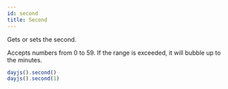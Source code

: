 ```yaml
---
id: second
title: Second
---
```


Gets or sets the second.

Accepts numbers from 0 to 59. If the range is exceeded, it will bubble up to the minutes.

```js
dayjs().second()
dayjs().second(1)
```
